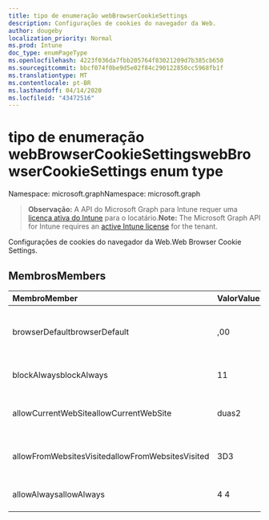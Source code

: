 ```yaml
---
title: tipo de enumeração webBrowserCookieSettings
description: Configurações de cookies do navegador da Web.
author: dougeby
localization_priority: Normal
ms.prod: Intune
doc_type: enumPageType
ms.openlocfilehash: 4223f036da7fbb205764f83021209d7b385cb650
ms.sourcegitcommit: bbcf074f0be9d5e02f84c290122850cc5968fb1f
ms.translationtype: MT
ms.contentlocale: pt-BR
ms.lasthandoff: 04/14/2020
ms.locfileid: "43472516"
---
```

# <a name="webbrowsercookiesettings-enum-type"></a><span data-ttu-id="34da6-103">tipo de enumeração webBrowserCookieSettings</span><span class="sxs-lookup"><span data-stu-id="34da6-103">webBrowserCookieSettings enum type</span></span>

<span data-ttu-id="34da6-104">Namespace: microsoft.graph</span><span class="sxs-lookup"><span data-stu-id="34da6-104">Namespace: microsoft.graph</span></span>

> <span data-ttu-id="34da6-105">**Observação:** A API do Microsoft Graph para Intune requer uma [licença ativa do Intune](https://go.microsoft.com/fwlink/?linkid=839381) para o locatário.</span><span class="sxs-lookup"><span data-stu-id="34da6-105">**Note:** The Microsoft Graph API for Intune requires an [active Intune license](https://go.microsoft.com/fwlink/?linkid=839381) for the tenant.</span></span>

<span data-ttu-id="34da6-106">Configurações de cookies do navegador da Web.</span><span class="sxs-lookup"><span data-stu-id="34da6-106">Web Browser Cookie Settings.</span></span>

## <a name="members"></a><span data-ttu-id="34da6-107">Membros</span><span class="sxs-lookup"><span data-stu-id="34da6-107">Members</span></span>
|<span data-ttu-id="34da6-108">Membro</span><span class="sxs-lookup"><span data-stu-id="34da6-108">Member</span></span>|<span data-ttu-id="34da6-109">Valor</span><span class="sxs-lookup"><span data-stu-id="34da6-109">Value</span></span>|<span data-ttu-id="34da6-110">Descrição</span><span class="sxs-lookup"><span data-stu-id="34da6-110">Description</span></span>|
|:---|:---|:---|
|<span data-ttu-id="34da6-111">browserDefault</span><span class="sxs-lookup"><span data-stu-id="34da6-111">browserDefault</span></span>|<span data-ttu-id="34da6-112">,0</span><span class="sxs-lookup"><span data-stu-id="34da6-112">0</span></span>|<span data-ttu-id="34da6-113">O valor padrão do navegador, sem intenção.</span><span class="sxs-lookup"><span data-stu-id="34da6-113">Browser default value, no intent.</span></span>|
|<span data-ttu-id="34da6-114">blockAlways</span><span class="sxs-lookup"><span data-stu-id="34da6-114">blockAlways</span></span>|<span data-ttu-id="34da6-115">1</span><span class="sxs-lookup"><span data-stu-id="34da6-115">1</span></span>|<span data-ttu-id="34da6-116">Sempre bloquear cookies.</span><span class="sxs-lookup"><span data-stu-id="34da6-116">Always block cookies.</span></span>|
|<span data-ttu-id="34da6-117">allowCurrentWebSite</span><span class="sxs-lookup"><span data-stu-id="34da6-117">allowCurrentWebSite</span></span>|<span data-ttu-id="34da6-118">duas</span><span class="sxs-lookup"><span data-stu-id="34da6-118">2</span></span>|<span data-ttu-id="34da6-119">Permitir cookies do site atual.</span><span class="sxs-lookup"><span data-stu-id="34da6-119">Allow cookies from current Web site.</span></span>|
|<span data-ttu-id="34da6-120">allowFromWebsitesVisited</span><span class="sxs-lookup"><span data-stu-id="34da6-120">allowFromWebsitesVisited</span></span>|<span data-ttu-id="34da6-121">3D</span><span class="sxs-lookup"><span data-stu-id="34da6-121">3</span></span>|<span data-ttu-id="34da6-122">Permitir cookies de sites visitados.</span><span class="sxs-lookup"><span data-stu-id="34da6-122">Allow Cookies from websites visited.</span></span>|
|<span data-ttu-id="34da6-123">allowAlways</span><span class="sxs-lookup"><span data-stu-id="34da6-123">allowAlways</span></span>|<span data-ttu-id="34da6-124">4 </span><span class="sxs-lookup"><span data-stu-id="34da6-124">4</span></span>|<span data-ttu-id="34da6-125">Sempre permitir cookies.</span><span class="sxs-lookup"><span data-stu-id="34da6-125">Always allow cookies.</span></span>|







